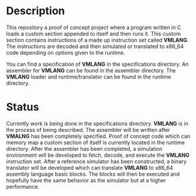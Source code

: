 # Description

This repository a proof of concept project where a program written in C loads
a custom section appended to itself and then runs it. This custom section
contains instructions of a made up instruction set called **VMLANG**. The
instructions are decoded and then simulated or translated to x86_64 code
depending on options given to the runtime.

You can find a specification of **VMLANG** in the specifications directory. An
assembler for **VMLANG** can be found in the assembler directory. The **VMLANG**
loader and runtime/translator can be found in the runtime directory.

# Status

Currently work is being done in the specifications directory. **VMLANG** is
in the process of being described. The assembler will be written after **VMALNG**
has been completely specified. Proof of concept code which can memory map a custom
section of itself is currently located in the runtime directory. After the assembler
has been completed, a simulation environment will be developed to fetch, decode,
and execute the **VMLANG** instruction set. After a reference simulator has been
constructed, a binary translator will be developed which can translate **VMLANG**
to x86_64 assembly language basic blocks. The blocks will then be executed and
hopefully have the same behavior as the simulator but at a higher performance.

